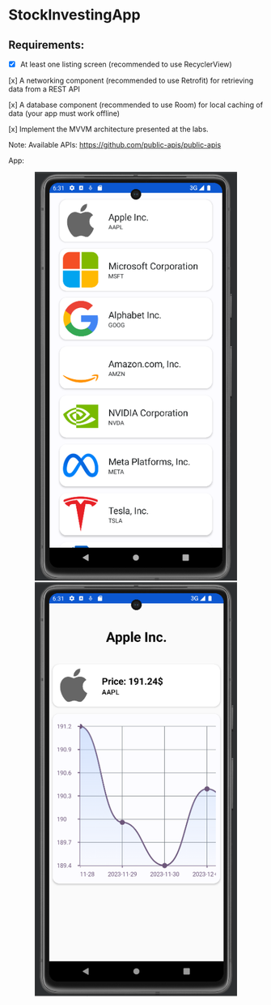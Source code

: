 # StockInvestingApp

## Requirements:

- [x] At least one listing screen (recommended to use RecyclerView)

[x] A networking component (recommended to use Retrofit) for retrieving data from a REST API

[x] A database component (recommended to use Room) for local caching of data (your app must work offline)

[x] Implement the MVVM architecture presented at the labs.


Note:
Available APIs: https://github.com/public-apis/public-apis

App:

<p float="left" align="center">
  <img src="./images/first_page.png" width="400"/>
  <img src="./images/second_page.png", width="400"/>
</p>
